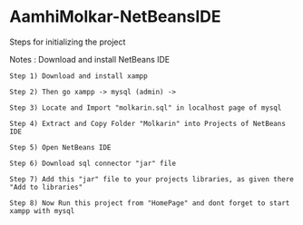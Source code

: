 # AamhiMolkar-NetBeansIDE

Steps for initializing the project

Notes : Download and install NetBeans IDE

	Step 1) Download and install xampp

	Step 2) Then go xampp -> mysql (admin) -> 
	
	Step 3) Locate and Import "molkarin.sql" in localhost page of mysql

	Step 4) Extract and Copy Folder "Molkarin" into Projects of NetBeans IDE

	Step 5) Open NetBeans IDE

	Step 6) Download sql connector "jar" file

	Step 7) Add this "jar" file to your projects libraries, as given there "Add to libraries"

	Step 8) Now Run this project from "HomePage" and dont forget to start xampp with mysql
